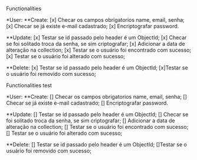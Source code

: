 Functionalities

*User:
**Create:
[x] Checar os campos obrigatorios name, email, senha;
[x] Checar se já existe e-mail cadastrado;
[x] Encriptografar password.

**Update:
[x] Testar se id passado pelo header é um ObjectId;
[x] Checar se foi solitado troca da senha, se sim criptografar;
[x] Adicionar a data de alteração na collection;
[x] Testar se o usuário foi encontrado com sucesso;
[x] Testar se o usuário foi alterado com sucesso;

**Delete:
[x] Testar se id passado pelo header é um ObjectId;
[x]Testar se o usuário foi removido com sucesso;


Functionalities test

*User:
**Create:
[] Checar os campos obrigatorios name, email, senha;
[] Checar se já existe e-mail cadastrado;
[] Encriptografar password.

**Update:
[] Testar se id passado pelo header é um ObjectId;
[] Checar se foi solitado troca da senha, se sim criptografar;
[] Adicionar a data de alteração na collection;
[] Testar se o usuário foi encontrado com sucesso;
[] Testar se o usuário foi alterado com sucesso;

**Delete:
[] Testar se id passado pelo header é um ObjectId;
[]Testar se o usuário foi removido com sucesso;


